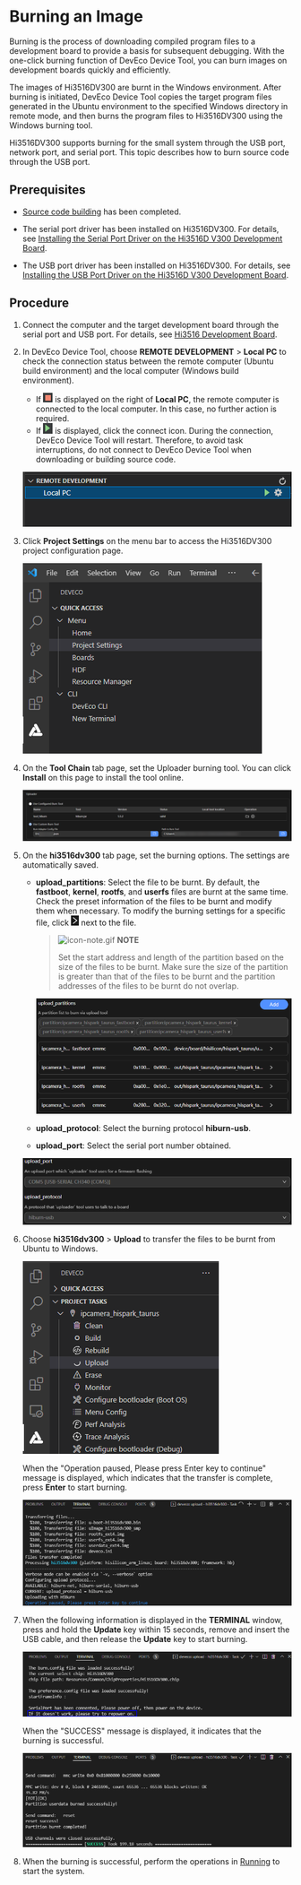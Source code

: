 # Burning an Image


Burning is the process of downloading compiled program files to a development board to provide a basis for subsequent debugging. With the one-click burning function of DevEco Device Tool, you can burn images on development boards quickly and efficiently.


The images of Hi3516DV300 are burnt in the Windows environment. After burning is initiated, DevEco Device Tool copies the target program files generated in the Ubuntu environment to the specified Windows directory in remote mode, and then burns the program files to Hi3516DV300 using the Windows burning tool.


Hi3516DV300 supports burning for the small system through the USB port, network port, and serial port. This topic describes how to burn source code through the USB port.


## Prerequisites

- [Source code building](quickstart-ide-3516-build.md) has been completed.

- The serial port driver has been installed on Hi3516DV300. For details, see [Installing the Serial Port Driver on the Hi3516D V300 Development Board](https://device.harmonyos.com/en/docs/documentation/guide/hi3516_hi3518-drivers-0000001050743695).

- The USB port driver has been installed on Hi3516DV300. For details, see [Installing the USB Port Driver on the Hi3516D V300 Development Board](https://device.harmonyos.com/en/docs/documentation/guide/usb_driver-0000001058690393).


## Procedure

1. Connect the computer and the target development board through the serial port and USB port. For details, see [Hi3516 Development Board](quickstart-appendix-hi3516.md).

2. In DevEco Device Tool, choose **REMOTE DEVELOPMENT** > **Local PC** to check the connection status between the remote computer (Ubuntu build environment) and the local computer (Windows build environment).
   - If ![en-us_image_0000001326512673](figures/en-us_image_0000001326512673.png) is displayed on the right of **Local PC**, the remote computer is connected to the local computer. In this case, no further action is required.
   - If ![en-us_image_0000001275432904](figures/en-us_image_0000001275432904.png) is displayed, click the connect icon. During the connection, DevEco Device Tool will restart. Therefore, to avoid task interruptions, do not connect to DevEco Device Tool when downloading or building source code.

   ![en-us_image_0000001285658392](figures/en-us_image_0000001285658392.png)

3. Click **Project Settings** on the menu bar to access the Hi3516DV300 project configuration page.

   ![en-us_image_0000001275752808](figures/en-us_image_0000001275752808.png)

4. On the **Tool Chain** tab page, set the Uploader burning tool. You can click **Install** on this page to install the tool online.

   ![Phoenix-upload](figures/Phoenix-upload.png)

5. On the **hi3516dv300** tab page, set the burning options. The settings are automatically saved.
   - **upload_partitions**: Select the file to be burnt. By default, the **fastboot**, **kernel**, **rootfs**, and **userfs** files are burnt at the same time. Check the preset information of the files to be burnt and modify them when necessary. To modify the burning settings for a specific file, click ![en-us_image_0000001275592884](figures/en-us_image_0000001275592884.png) next to the file.
      > ![icon-note.gif](public_sys-resources/icon-note.gif) **NOTE**
      >
      > Set the start address and length of the partition based on the size of the files to be burnt. Make sure the size of the partition is greater than that of the files to be burnt and the partition addresses of the files to be burnt do not overlap.

      ![3516-small-partitions](figures/3516-small-partitions.png)

   - **upload_protocol**: Select the burning protocol **hiburn-usb**.
   - **upload_port**: Select the serial port number obtained.
  
   ![3516-small-usb](figures/3516-small-usb.png)
   
6. Choose **hi3516dv300** > **Upload** to transfer the files to be burnt from Ubuntu to Windows.

   ![en-us_image_0000001326234609](figures/en-us_image_0000001326234609.png)

   When the "Operation paused, Please press Enter key to continue" message is displayed, which indicates that the transfer is complete, press **Enter** to start burning.

   ![en-us_image_0000001275835836](figures/en-us_image_0000001275835836.png)

7. When the following information is displayed in the **TERMINAL** window, press and hold the **Update** key within 15 seconds, remove and insert the USB cable, and then release the **Update** key to start burning.

   ![en-us_image_0000001326412233](figures/en-us_image_0000001326412233.png)

   When the "SUCCESS" message is displayed, it indicates that the burning is successful.

   ![en-us_image_0000001276317464](figures/en-us_image_0000001276317464.png)

8. When the burning is successful, perform the operations in [Running](quickstart-ide-3516-running.md) to start the system.
